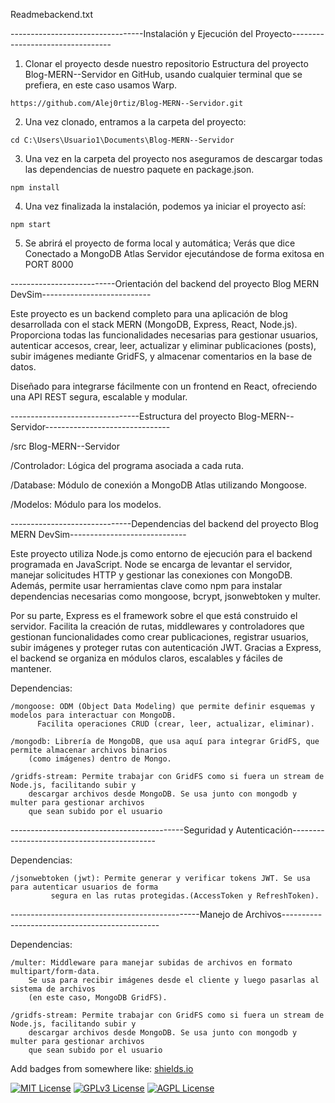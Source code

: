Readmebackend.txt

---------------------------------Instalación y Ejecución del Proyecto---------------------------------

1. Clonar el proyecto desde nuestro repositorio Estructura del proyecto Blog-MERN--Servidor en GitHub,
 usando cualquier terminal que se prefiera, en este caso usamos Warp.


~~~~~~~~~~~~~~~~~~~~~~~~~~~~~~~~~~~~~~~~~~~~~~~~~~~~~~~~~~~~~
https://github.com/Alej0rtiz/Blog-MERN--Servidor.git
~~~~~~~~~~~~~~~~~~~~~~~~~~~~~~~~~~~~~~~~~~~~~~~~~~~~~~~~~~~~~

2. Una vez clonado, entramos a la carpeta del proyecto:

~~~~~~~~~~~~~~~~~~~~~~~~~~~~~~~~~~~~~~~~~~~~~~~~~
cd C:\Users\Usuario1\Documents\Blog-MERN--Servidor
~~~~~~~~~~~~~~~~~~~~~~~~~~~~~~~~~~~~~~~~~~~~~~~~~

3. Una vez en la carpeta del proyecto nos aseguramos de descargar todas las dependencias de nuestro
paquete en package.json.

~~~~~~~~~~~
npm install
~~~~~~~~~~~

4. Una vez finalizada la instalación, podemos ya iniciar el proyecto así:

~~~~~~~~~
npm start
~~~~~~~~~

5. Se abrirá el proyecto de forma local y automática; Verás que dice Conectado a MongoDB Atlas
Servidor ejecutándose de forma exitosa en PORT 8000

--------------------------Orientación del backend del proyecto Blog MERN DevSim---------------------------

Este proyecto es un backend completo para una aplicación de blog desarrollada con el stack MERN (MongoDB, 
Express, React, Node.js). Proporciona todas las funcionalidades necesarias para gestionar usuarios, 
autenticar accesos, crear, leer, actualizar y eliminar publicaciones (posts), subir imágenes mediante 
GridFS, y almacenar comentarios en la base de datos.

Diseñado para integrarse fácilmente con un frontend en React, ofreciendo una API REST
segura, escalable y modular.

--------------------------------Estructura del proyecto Blog-MERN--Servidor-------------------------------

/src  Blog-MERN--Servidor

/Controlador: Lógica del programa asociada a cada ruta.

/Database: Módulo de conexión a MongoDB Atlas utilizando Mongoose.

/Modelos: Módulo para los modelos.

------------------------------Dependencias del backend del proyecto Blog MERN DevSim-----------------------------

Este proyecto utiliza Node.js como entorno de ejecución para el backend programada en JavaScript. Node se encarga 
de levantar el servidor, manejar solicitudes HTTP y gestionar las conexiones con MongoDB. Además, permite usar 
herramientas clave como npm para instalar dependencias necesarias como mongoose, bcrypt, jsonwebtoken y multer.

Por su parte, Express es el framework sobre el que está construido el servidor. Facilita la creación de rutas,
 middlewares y controladores que gestionan funcionalidades como crear publicaciones, registrar usuarios, 
subir imágenes y proteger rutas con autenticación JWT. Gracias a Express, el backend se organiza en 
módulos claros, escalables y fáciles de mantener.

Dependencias:

	/mongoose: ODM (Object Data Modeling) que permite definir esquemas y modelos para interactuar con MongoDB.
		  Facilita operaciones CRUD (crear, leer, actualizar, eliminar).

	/mongodb: Librería de MongoDB, que usa aquí para integrar GridFS, que permite almacenar archivos binarios 
		(como imágenes) dentro de Mongo.

	/gridfs-stream: Permite trabajar con GridFS como si fuera un stream de Node.js, facilitando subir y 
		descargar archivos desde MongoDB. Se usa junto con mongodb y multer para gestionar archivos
		que sean subido por el usuario

-------------------------------------------Seguridad y Autenticación--------------------------------------------

Dependencias: 

	/jsonwebtoken (jwt): Permite generar y verificar tokens JWT. Se usa para autenticar usuarios de forma
			 segura en las rutas protegidas.(AccessToken y RefreshToken).

-----------------------------------------------Manejo de Archivos-----------------------------------------------

Dependencias:

	/multer: Middleware para manejar subidas de archivos en formato multipart/form-data. 
		Se usa para recibir imágenes desde el cliente y luego pasarlas al sistema de archivos
		(en este caso, MongoDB GridFS).

	/gridfs-stream: Permite trabajar con GridFS como si fuera un stream de Node.js, facilitando subir y 
		descargar archivos desde MongoDB. Se usa junto con mongodb y multer para gestionar archivos
		que sean subido por el usuario


Add badges from somewhere like: [shields.io](https://shields.io/)

[![MIT License](https://img.shields.io/badge/License-MIT-green.svg)](https://choosealicense.com/licenses/mit/)
[![GPLv3 License](https://img.shields.io/badge/License-GPL%20v3-yellow.svg)](https://opensource.org/licenses/)
[![AGPL License](https://img.shields.io/badge/license-AGPL-blue.svg)](http://www.gnu.org/licenses/agpl-3.0)

